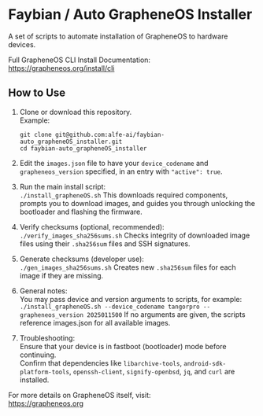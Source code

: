 # Faybian / Auto GrapheneOS Installer

A set of scripts to automate installation of GrapheneOS to hardware devices.

Full GrapheneOS CLI Install Documentation: https://grapheneos.org/install/cli

## How to Use

1. Clone or download this repository.  
   Example:  
   ```
   git clone git@github.com:alfe-ai/faybian-auto_grapheneOS_installer.git
   cd faybian-auto_grapheneOS_installer
   ```
   
2. Edit the `images.json` file to have your `device_codename` and `grapheneos_version` specified, in an entry with `"active": true`.

3. Run the main install script:  
   `./install_grapheneOS.sh`
   This downloads required components, prompts you to download images, and guides you through unlocking the bootloader and flashing the firmware.

4. Verify checksums (optional, recommended):  
   `./verify_images_sha256sums.sh`
   Checks integrity of downloaded image files using their `.sha256sum` files and SSH signatures.

5. Generate checksums (developer use):  
   `./gen_images_sha256sums.sh`
   Creates new `.sha256sum` files for each image if they are missing.

6. General notes:  
   You may pass device and version arguments to scripts, for example:  
   `./install_grapheneOS.sh --device_codename tangorpro --grapheneos_version 2025011500`
   If no arguments are given, the scripts reference images.json for all available images.

7. Troubleshooting:  
   Ensure that your device is in fastboot (bootloader) mode before continuing.  
   Confirm that dependencies like `libarchive-tools`, `android-sdk-platform-tools`, `openssh-client`, `signify-openbsd`, `jq`, and `curl` are installed.

For more details on GrapheneOS itself, visit:  
https://grapheneos.org
